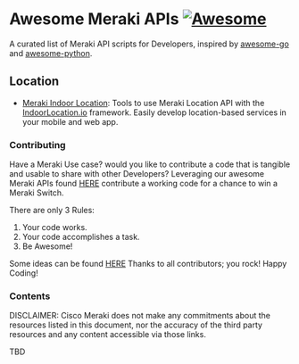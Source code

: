# Awesome Meraki APIs [![Awesome](https://cdn.rawgit.com/sindresorhus/awesome/d7305f38d29fed78fa85652e3a63e154dd8e8829/media/badge.svg)](https://github.com/sindresorhus/awesome)

A curated list of Meraki API scripts for Developers, inspired by [awesome-go](https://github.com/avelino/awesome-go) and [awesome-python](https://github.com/vinta/awesome-python).

## Location

- [Meraki Indoor Location](https://github.com/IndoorLocation/meraki-indoor-location): Tools to use Meraki Location API with the [IndoorLocation.io](https://www.indoorlocation.io) framework. Easily develop location-based services in your mobile and web app.


### Contributing

Have a Meraki Use case? would you like to contribute a code that is tangible and usable to share with other Developers?
Leveraging our awesome Meraki APIs found [HERE](https://documenter.getpostman.com/view/897512/meraki-dashboard-api/2To9xm#intro) contribute a working code for a chance to win a Meraki Switch.

There are only 3 Rules:
1. Your code works.
2. Your code accomplishes a task.
3. Be Awesome!

Some ideas can be found [HERE](https://github.com/CiscoDevNet/awesome-merakiapis/blob/master/USECASE.md) 
Thanks to all contributors; you rock! Happy Coding!


### Contents

DISCLAIMER: Cisco Meraki does not make any commitments about the resources listed in this document, nor the accuracy of the third party resources and any content accessible via those links.

TBD
